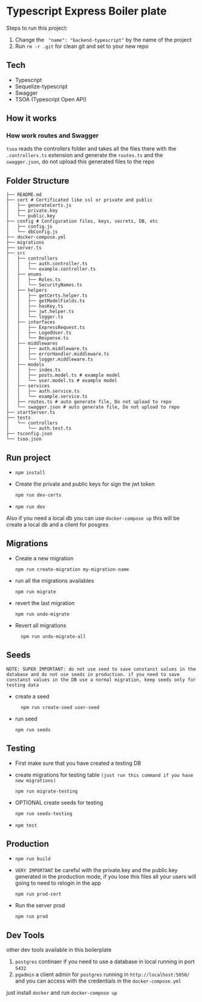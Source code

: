 # Typescript Express Boiler plate

Steps to run this project:

1. Change the ` "name": "backend-typescript"` by the name of the project
2. Run `rm -r .git` for clean git and set to your new repo

## Tech

- Typescript
- Sequelize-typescript
- Swagger
- TSOA (Typescript Open API)

## How it works


### How work routes and Swagger
`tsoa` reads the controllers folder and takes all the files there with the `.controllers.ts` extension and generate the `routes.ts` and the `swagger.json`, do not upload this generated files to the repo

## Folder Structure
```
├── README.md
├── cert # Certificated like ssl or private and public
│   ├── generateCerts.js
│   ├── private.key
│   └── public.key
├── config # Configuration files, keys, secrets, DB, etc
│   ├── config.js
│   └── dbConfig.js
├── docker-compose.yml 
├── migrations
├── server.ts
├── src
│   ├── controllers
│   │   ├── auth.controller.ts
│   │   └── example.controller.ts
│   ├── enums
│   │   ├── Roles.ts
│   │   └── SecurityNames.ts
│   ├── helpers
│   │   ├── getCerts.helper.ts
│   │   ├── getModelFields.ts
│   │   ├── hasKey.ts
│   │   ├── jwt.helper.ts
│   │   └── logger.ts
│   ├── interfaces
│   │   ├── ExpressRequest.ts
│   │   ├── LogedUser.ts
│   │   └── Response.ts
│   ├── middlewares
│   │   ├── auth.middleware.ts
│   │   ├── errorHandler.middleware.ts
│   │   └── logger.middleware.ts
│   ├── models
│   │   ├── index.ts
│   │   ├── posts.model.ts # example model
│   │   └── user.model.ts # example model
│   ├── services
│   │   ├── auth.service.ts
│   │   └── example.service.ts
│   ├── routes.ts # auto generate file, Do not upload to repo
│   └── swagger.json # auto generate file, Do not upload to repo
├── startServer.ts
├── tests
│   └── controllers
│       └── auth.test.ts
├── tsconfig.json
└── tsoa.json

```

## Run project

- ```
  npm install
  ```

- Create the private and public keys for sign the jwt token

  ```
  npm run dev-certs
  ```

- ```
  npm run dev
  ```

Also if you need a local db you can use `docker-compose up` this will be create a local db and a client for posgres

## Migrations

- Create a new migration

  ```
  npm run create-migration my-migration-name
  ```

- run all the migrations availables

  ```
  npm run migrate
  ```

- revert the last migration

  ```
  npm run undo-migrate
  ```

- Revert all migrations

  ```
    npm run undo-migrate-all
  ```

## Seeds

`NOTE: SUPER IMPORTANT: do not use seed to save constanst values in the database and do not use seeds in production. if you need to save constanst values in the DB use a normal migration, keep seeds only for testing data`

- create a seed

  ```
    npm run create-seed user-seed
  ```

- run seed
  ```
  npm run seeds
  ```

## Testing

- First make sure that you have created a testing DB

- create migrations for testing table `(just run this command if you have new migrations)`

  ```
  npm run migrate-testing
  ```

- OPTIONAL create seeds for testing

  ```
  npm run seeds-testing
  ```

- ```
  npm test
  ```

## Production

- ```
  npm run build
  ```

- `VERY IMPORTANT` be careful with the private.key and the public.key generated in the production mode, if you lose this files all your users will going to need to relogin in the app

  ```
  npm run prod-cert
  ```

- Run the server prod

  ```
  npm run prod
  ```


## Dev Tools 

other dev tools available in this boilerplate

1. `postgres` continaer if you need to use a database in local running in port `5432`
2. `pgadmin` a client admin for `postgres` running in `http://localhost:5050/` and you can access with the credentials in the `docker-compose.yml`

just install `docker` and run `docker-compose up`